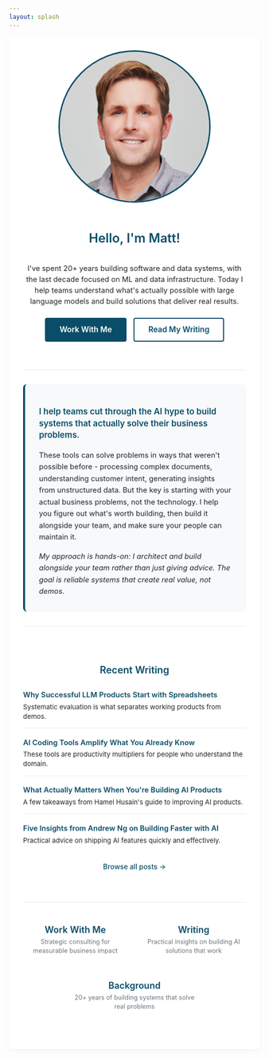 ```yaml
---
layout: splash
---
```


<style>
  /* Main container styling */
  .page__content {
    max-width: 1200px;
    margin: 0 auto;
    padding: 2em 1.4em;
  }
  
  /* Profile container */
  .profile-container {
    padding: 2em;
    background-color: #fff;
    border-radius: 6px;
    box-shadow: rgba(0, 0, 0, 0.04) 0px 3px 8px;
  }
  
  /* Profile section with image and heading */
  .profile-header {
    display: flex;
    flex-direction: column;
    align-items: center;
    text-align: center;
    margin-bottom: 2em;
  }
  
  /* Profile image styling */
  .profile-image {
    border-radius: 50%;
    margin-bottom: 1.5em;
    border: 3px solid #0A4D68; /* PragmaNexus primary color */
  }
  
  /* Hero heading */
  .hero-heading {
    font-size: 1.8em;
    margin-bottom: 0.8em;
    color: #0A4D68;
    font-weight: 600;
    text-align: center;
  }
  
  /* Hero subheading */
  .hero-subheading {
    font-size: 1.05em;
    line-height: 1.5;
    color: #212529;
    margin-bottom: 1.5em;
    text-align: center;
    max-width: 600px;
    margin-left: auto;
    margin-right: auto;
  }
  
  /* CTA section */
  .cta-section {
    display: flex;
    gap: 1em;
    justify-content: center;
    margin-bottom: 2em;
    flex-wrap: wrap;
  }
  
  /* Primary CTA button */
  .primary-cta {
    display: inline-block;
    padding: 0.8em 1.8em;
    background-color: #0A4D68;
    color: white !important;
    text-decoration: none;
    border-radius: 4px;
    font-size: 1.1em;
    font-weight: 600;
    transition: all 0.3s ease;
    border: 2px solid #0A4D68;
  }
  
  .primary-cta:hover {
    background-color: white;
    color: #0A4D68 !important;
    box-shadow: 0 4px 12px rgba(10, 77, 104, 0.2);
    transform: translateY(-1px);
  }
  
  /* Secondary CTA button */
  .secondary-cta {
    display: inline-block;
    padding: 0.8em 1.8em;
    background-color: white;
    color: #0A4D68 !important;
    text-decoration: none;
    border-radius: 4px;
    font-size: 1.1em;
    font-weight: 600;
    transition: all 0.3s ease;
    border: 2px solid #0A4D68;
  }
  
  .secondary-cta:hover {
    background-color: #0A4D68;
    color: white !important;
    transform: translateY(-1px);
  }
  
  /* Bio text - now left aligned */
  .bio-text {
    font-size: 1.05em;
    line-height: 1.6;
    color: #212529; /* PragmaNexus text color */
    margin-bottom: 1.5em;
    text-align: left;
  }
  
  /* Links list - now left aligned */
  .links-list {
    margin: 1.5em 0;
    padding: 0;
    list-style-type: none;
    text-align: left;
  }
  
  .links-list li {
    margin-bottom: 0.7em;
    font-size: 1.05em;
  }
  
  .links-list a {
    color: #0A4D68; /* PragmaNexus primary color */
    text-decoration: none;
    transition: color 0.2s ease;
  }
  
  .links-list a:hover {
    color: #137a9e; /* Lighter shade of primary for hover */
    text-decoration: underline;
  }
  
  /* Highlight text - now made clickable */
  .highlight-link {
    color: #0A4D68; /* PragmaNexus primary color */
    font-weight: 600;
    border-bottom: 2px solid #FFD700; /* PragmaNexus secondary color */
    text-decoration: none;
    transition: color 0.2s ease;
  }
  
  .highlight-link:hover {
    color: #137a9e; /* Lighter shade of primary for hover */
    text-decoration: none;
  }
  
  /* Contact section styling */
  .contact-section {
    display: flex;
    flex-wrap: wrap;
    gap: 1.5em;
    margin-top: 2em;
  }
  
  .contact-link {
    display: flex;
    align-items: center;
    color: #0A4D68;
    text-decoration: none;
    transition: transform 0.2s ease, color 0.2s ease;
    font-size: 1em;
  }
  
  .contact-link:hover {
    color: #137a9e;
    transform: translateY(-2px);
  }
  
  .contact-icon {
    margin-right: 0.5em;
    font-size: 1.2em;
  }
  
  /* What I Do section */
  .what-i-do-section {
    margin: 2em 0;
    padding: 2em 0;
    border-top: 1px solid rgba(10, 77, 104, 0.1);
    border-bottom: 1px solid rgba(10, 77, 104, 0.1);
  }
  
  .what-i-do-highlight {
    background-color: rgba(10, 77, 104, 0.03);
    border-left: 4px solid #0A4D68;
    border-radius: 8px;
    padding: 2em;
    max-width: 700px;
    margin: 0 auto;
    text-align: left;
  }
  
  .what-i-do-intro {
    font-size: 1.2em;
    font-weight: 600;
    color: #0A4D68;
    margin-bottom: 1em;
    line-height: 1.4;
  }
  
  .what-i-do-details {
    font-size: 1.05em;
    line-height: 1.6;
    color: #212529;
    margin-bottom: 1em;
  }
  
  .what-i-do-approach {
    font-size: 1.05em;
    line-height: 1.6;
    color: #212529;
    margin-bottom: 0;
    font-style: italic;
  }
  
  .section-heading {
    font-size: 1.4em;
    color: #0A4D68;
    text-align: center;
    margin-bottom: 1.5em;
    font-weight: 600;
  }
  
  /* Recent Writing section */
  .recent-writing-section {
    margin: 2em 0;
    padding: 1.5em 0;
  }
  
  .recent-posts {
    max-width: 700px;
    margin: 0 auto 1.5em;
  }
  
  .recent-post {
    margin-bottom: 1.2em;
    padding-bottom: 1em;
    border-bottom: 1px solid rgba(10, 77, 104, 0.1);
  }
  
  .recent-post:last-child {
    border-bottom: none;
  }
  
  .recent-post h4 {
    margin-bottom: 0.4em;
  }
  
  .recent-post h4 a {
    color: #0A4D68;
    text-decoration: none;
    font-size: 1.05em;
    font-weight: 600;
  }
  
  .recent-post h4 a:hover {
    color: #137a9e;
    text-decoration: underline;
  }
  
  .recent-post p {
    color: #212529;
    font-size: 0.95em;
    line-height: 1.4;
    margin: 0;
  }
  
  .writing-link {
    text-align: center;
    margin-top: 1em;
  }
  
  .writing-link a {
    color: #0A4D68;
    text-decoration: none;
    font-weight: 500;
  }
  
  .writing-link a:hover {
    text-decoration: underline;
  }
  
  /* Simple navigation section */
  .simple-nav-section {
    margin: 2em 0;
    padding: 1.5em 0;
    border-top: 1px solid rgba(10, 77, 104, 0.1);
  }
  
  .simple-nav-links {
    display: flex;
    justify-content: center;
    gap: 2em;
    max-width: 800px;
    margin: 0 auto;
    flex-wrap: wrap;
  }
  
  .nav-link-item {
    text-align: center;
    flex: 1;
    min-width: 200px;
    max-width: 250px;
  }
  
  .nav-link-item h3 {
    margin-bottom: 0.3em;
  }
  
  .nav-link-item h3 a {
    color: #0A4D68;
    text-decoration: none;
    font-size: 1.1em;
    font-weight: 600;
  }
  
  .nav-link-item h3 a:hover {
    color: #137a9e;
    text-decoration: underline;
  }
  
  .nav-link-item p {
    color: #6c757d;
    font-size: 0.9em;
    line-height: 1.4;
    margin: 0;
  }
</style>

<div class="profile-container">
  <div class="profile-header">
    <img src="/docs/assets/images/matt.jpeg" width="300" height="300" class="profile-image" alt="Matt Stockton"/>
    <h1 class="hero-heading">Hello, I'm Matt!</h1>
    <p class="hero-subheading">I've spent 20+ years building software and data systems, with the last decade focused on ML and data infrastructure. Today I help teams understand what's actually possible with large language models and build solutions that deliver real results.</p>
    <div class="cta-section">
      <a href="/work-with-me.html" class="primary-cta">Work With Me</a>
      <a href="/writing.html" class="secondary-cta">Read My Writing</a>
    </div>
  </div>
  
  <!-- What I Do Section -->
  <div class="what-i-do-section">
    <div class="what-i-do-highlight">
      <p class="what-i-do-intro">I help teams cut through the AI hype to build systems that actually solve their business problems.</p>
      <p class="what-i-do-details">These tools can solve problems in ways that weren't possible before - processing complex documents, understanding customer intent, generating insights from unstructured data. But the key is starting with your actual business problems, not the technology. I help you figure out what's worth building, then build it alongside your team, and make sure your people can maintain it.</p>
      <p class="what-i-do-approach">My approach is hands-on: I architect and build alongside your team rather than just giving advice. The goal is reliable systems that create real value, not demos.</p>
    </div>
  </div>
  
  
  <!-- Recent Writing Section -->
  <div class="recent-writing-section">
    <h2 class="section-heading">Recent Writing</h2>
    <div class="recent-posts">
      <div class="recent-post">
        <h4><a href="/2025/07/10/why-successful-llm-products-start-with-spreadsheets.html">Why Successful LLM Products Start with Spreadsheets</a></h4>
        <p>Systematic evaluation is what separates working products from demos.</p>
      </div>
      <div class="recent-post">
        <h4><a href="/2025/06/21/ai-coding-tools-amplify-what-you-already-know.html">AI Coding Tools Amplify What You Already Know</a></h4>
        <p>These tools are productivity multipliers for people who understand the domain.</p>
      </div>
      <div class="recent-post">
        <h4><a href="/2025/04/09/what-matters-when-building-ai-products.html">What Actually Matters When You're Building AI Products</a></h4>
        <p>A few takeaways from Hamel Husain's guide to improving AI products.</p>
      </div>
      <div class="recent-post">
        <h4><a href="/2025/07/13/five-insights-from-andrew-ng-on-building-faster-with-ai.html">Five Insights from Andrew Ng on Building Faster with AI</a></h4>
        <p>Practical advice on shipping AI features quickly and effectively.</p>
      </div>
    </div>
    <p class="writing-link"><a href="/writing.html">Browse all posts →</a></p>
  </div>
  
  <!-- Simple Navigation -->
  <div class="simple-nav-section">
    <div class="simple-nav-links">
      <div class="nav-link-item">
        <h3><a href="/work-with-me.html">Work With Me</a></h3>
        <p>Strategic consulting for measurable business impact</p>
      </div>
      <div class="nav-link-item">
        <h3><a href="/writing.html">Writing</a></h3>
        <p>Practical insights on building AI solutions that work</p>
      </div>
      <div class="nav-link-item">
        <h3><a href="/my-background.html">Background</a></h3>
        <p>20+ years of building systems that solve real problems</p>
      </div>
    </div>
  </div>
  
</div>